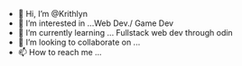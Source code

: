 - 👋 Hi, I’m @Krithlyn
- 👀 I’m interested in ...Web Dev./ Game Dev
- 🌱 I’m currently learning ... Fullstack web dev through odin
- 💞️ I’m looking to collaborate on ...
- 📫 How to reach me ...

<!---
Krithlyn/Krithlyn is a ✨ special ✨ repository because its `README.md` (this file) appears on your GitHub profile.
You can click the Preview link to take a look at your changes.
--->
